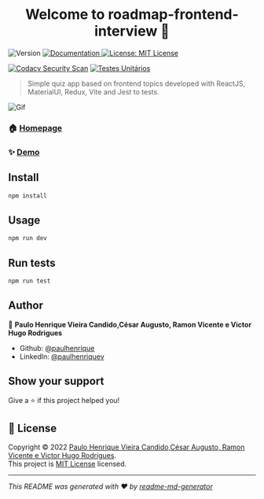 <h1 align="center">Welcome to roadmap-frontend-interview 👋</h1>
<p>
  <img alt="Version" src="https://img.shields.io/badge/version-1.0.0-blue.svg?cacheSeconds=2592000" />
  <a href="doing" target="_blank">
    <img alt="Documentation" src="https://img.shields.io/badge/documentation-yes-brightgreen.svg" />
  </a>
  <a href="https://github.com/paulhenrique/rfendinterview/blob/main/LICENSE" target="_blank">
    <img alt="License: MIT License" src="https://img.shields.io/badge/License-MIT License-yellow.svg" />
  </a>

  [![Codacy Security Scan](https://github.com/paulhenrique/rfendinterview/actions/workflows/codacy.yml/badge.svg)](https://github.com/paulhenrique/rfendinterview/actions/workflows/codacy.yml)
[![Testes Unitários](https://github.com/paulhenrique/rfendinterview/actions/workflows/workflow.yml/badge.svg)](https://github.com/paulhenrique/rfendinterview/actions/workflows/workflow.yml)
</p>

> Simple quiz app based on frontend topics developed with ReactJS, MaterialUI, Redux, Vite and Jest to tests.

![Gif](https://media1.giphy.com/media/CkG9LPucKWvOCIFZFP/giphy.gif)

### 🏠 [Homepage](https://rfendinterview.netlify.app/)

### ✨ [Demo](https://rfendinterview.netlify.app/)

## Install

```sh
npm install
```

## Usage

```sh
npm run dev
```

## Run tests

```sh
npm run test
```

## Author

👤 **Paulo Henrique Vieira Candido,César Augusto, Ramon Vicente e Victor Hugo Rodrigues**

* Github: [@paulhenrique](https://github.com/paulhenrique)
* LinkedIn: [@paulhenriquev](https://linkedin.com/in/paulhenriquev)

## Show your support

Give a ⭐️ if this project helped you!

## 📝 License

Copyright © 2022 [Paulo Henrique Vieira Candido,César Augusto, Ramon Vicente e Victor Hugo Rodrigues](https://github.com/paulhenrique).<br />
This project is [MIT License](https://github.com/paulhenrique/rfendinterview/blob/main/LICENSE) licensed.

***
_This README was generated with ❤️ by [readme-md-generator](https://github.com/kefranabg/readme-md-generator)_